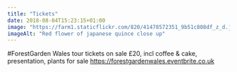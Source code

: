 ```yaml
---
title: "Tickets"
date: 2018-08-04T15:23:15+01:00
image: "https://farm1.staticflickr.com/820/41478572351_9b51c808df_z_d.jpg"
imageAlt: "Red flower of japanese quince close up"
---
```


#ForestGarden Wales tour tickets on sale £20, incl coffee & cake, presentation, plants for sale https://forestgardenwales.eventbrite.co.uk
